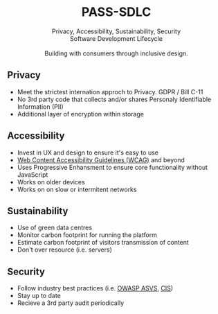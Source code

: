 <div align="center">
  <h1>PASS-SDLC</h1>
  Privacy, Accessibility, Sustainability, Security<br/>Software Development Lifecycle<br/><br/>
  Building with consumers through inclusive design.
</div>

## Privacy
- Meet the strictest internation approch to Privacy. GDPR / Bill C-11
- No 3rd party code that collects and/or shares Personaly Identifiable Information (PII)
- Additional layer of encryption within storage

## Accessibility
- Invest in UX and design to ensure it's easy to use
- [Web Content Accessibility Guidelines (WCAG)](https://www.w3.org/WAI/standards-guidelines/wcag/) and beyond
- Uses Progressive Enhansment to ensure core functionality without JavaScript
- Works on older devices
- Works on on slow or intermitent networks

## Sustainability
- Use of green data centres
- Monitor carbon footprint for running the platform
- Estimate carbon footprint of visitors transmission of content
- Don't over resource (i.e. servers)

## Security
- Follow industry best practices (i.e. [OWASP ASVS](https://github.com/OWASP/ASVS), [CIS](https://www.cisecurity.org))
- Stay up to date
- Recieve a 3rd party audit periodically
